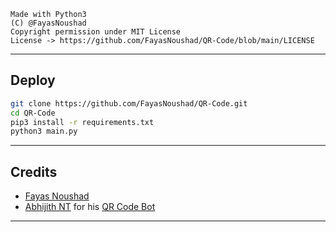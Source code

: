 ```
Made with Python3
(C) @FayasNoushad
Copyright permission under MIT License
License -> https://github.com/FayasNoushad/QR-Code/blob/main/LICENSE
```

---

## Deploy

```sh
git clone https://github.com/FayasNoushad/QR-Code.git
cd QR-Code
pip3 install -r requirements.txt
python3 main.py
```

---

## Credits

- [Fayas Noushad](https://github.com/FayasNoushad)
- [Abhijith NT](https://github.com/AbhijithNT) for his [QR Code Bot](https://github.com/AbhijithNT/QRCode-Telegram-bot)

---
